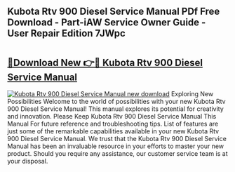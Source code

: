 ## Kubota Rtv 900 Diesel Service Manual PDf Free Download - Part-iAW Service Owner Guide - User Repair Edition 7JWpc

# <h2><a href="http://bc95036.oget.top/?id=Kubota+Rtv+900+Diesel+Service+Manual">🔗Download New 👉🔴 Kubota Rtv 900 Diesel Service Manual</a></h2>

[![Kubota Rtv 900 Diesel Service Manual new download](https://i.imgur.com/5g1atiW.png)](http://bc95036.oget.top/?id=Kubota+Rtv+900+Diesel+Service+Manual)
Exploring New Possibilities Welcome to the world of possibilities with your new Kubota Rtv 900 Diesel Service Manual! This manual explores its potential for creativity and innovation. Please Keep Kubota Rtv 900 Diesel Service Manual This Manual For future reference and troubleshooting tips. List of features are just some of the remarkable capabilities available in your new Kubota Rtv 900 Diesel Service Manual. We trust that the Kubota Rtv 900 Diesel Service Manual has been an invaluable resource in your efforts to master your new product. Should you require any assistance, our customer service team is at your disposal.
